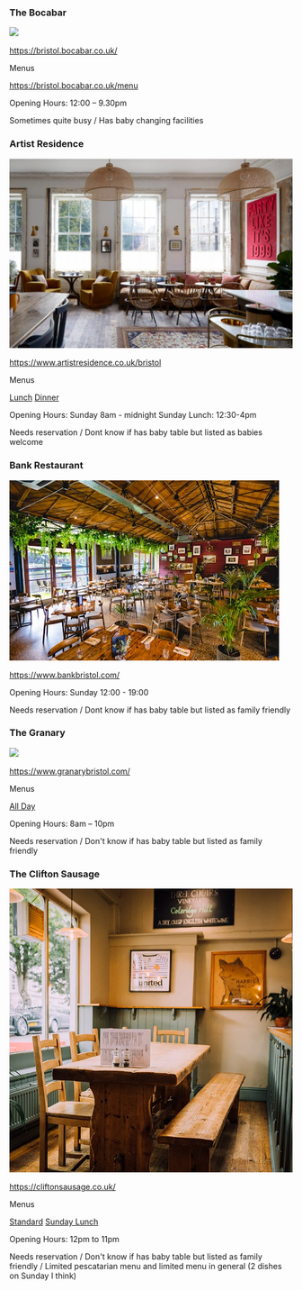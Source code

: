 ### The Bocabar

![](./20241107111458.png)

https://bristol.bocabar.co.uk/

Menus

https://bristol.bocabar.co.uk/menu

Opening Hours: 12:00 – 9.30pm

Sometimes quite busy / Has baby changing facilities

### Artist Residence 

![](20241107104954.png)

https://www.artistresidence.co.uk/bristol

Menus 

[Lunch](https://www.artistresidence.co.uk/s/Lunch-Menu-_-Bristol.pdf)
[Dinner](https://www.artistresidence.co.uk/s/Dinner-Boot-Factory.pdf)

Opening Hours: Sunday 8am - midnight
Sunday Lunch: 12:30-4pm

Needs reservation / Dont know if has baby table but listed as babies welcome


### Bank Restaurant

![](20241107105344.png)

https://www.bankbristol.com/

Opening Hours: Sunday 12:00 - 19:00

Needs reservation / Dont know if has baby table but listed as family friendly

### The Granary

![](20241107105646.png)

https://www.granarybristol.com/

Menus

[All Day](https://cdn.prod.website-files.com/6528016f398bd08731c95c8c/66913aba7b471a8615cd2d6f_TheGranary_AllDayMenu_AW_0624.pdf)

Opening Hours: 8am – 10pm

Needs reservation / Don't know if has baby table but listed as family friendly

### The Clifton Sausage

![](restaurant-table.webp)

https://cliftonsausage.co.uk/

Menus

[Standard](https://cliftonsausage.co.uk/wp-content/uploads/2024/10/ALC_Oct24_Combo.pdf)
[Sunday Lunch](https://cliftonsausage.co.uk/wp-content/uploads/2023/10/sample_sunday_lunch.pdf)

Opening Hours: 12pm to 11pm

Needs reservation / Don't know if has baby table but listed as family friendly / Limited pescatarian menu and limited menu in general (2 dishes on Sunday I think)